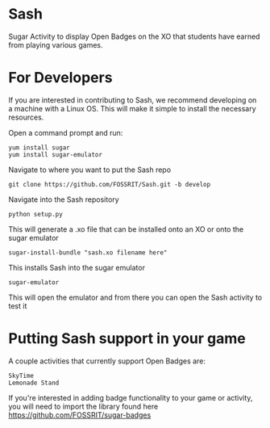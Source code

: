 Sash
====

Sugar Activity to display Open Badges on the XO that students have earned from playing various games.

For Developers
====

If you are interested in contributing to Sash, we recommend developing on a machine with a Linux OS. This will make it simple to install the necessary resources.

Open a command prompt and run:

    yum install sugar
    yum install sugar-emulator

Navigate to where you want to put the Sash repo

    git clone https://github.com/FOSSRIT/Sash.git -b develop

Navigate into the Sash repository

    python setup.py 

This will generate a .xo file that can be installed onto an XO or onto the sugar emulator

    sugar-install-bundle "sash.xo filename here"

This installs Sash into the sugar emulator

    sugar-emulator 

This will open the emulator and from there you can open the Sash activity to test it



Putting Sash support in your game
====

A couple activities that currently support Open Badges are:

    SkyTime
    Lemonade Stand

If you're interested in adding badge functionality to your game or activity, you will need to import the library found here https://github.com/FOSSRIT/sugar-badges
